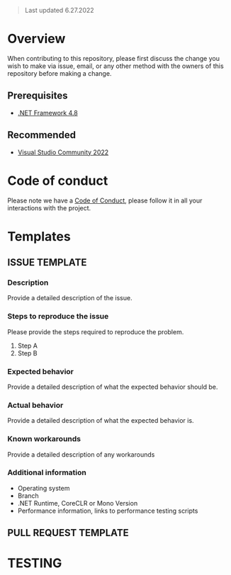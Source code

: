 > Last updated 6.27.2022

# Overview
When contributing to this repository, please first discuss the change you wish to make via issue, email, or any other method with the owners of this repository before making a change.

## Prerequisites
* [.NET Framework 4.8](https://dotnet.microsoft.com/download/dotnet-framework)

## Recommended
* [Visual Studio Community 2022](https://visualstudio.microsoft.com/vs/)

# Code of conduct
Please note we have a [Code of Conduct](code-of-conduct.md), please follow it in all your interactions with the project.

# Templates

## ISSUE TEMPLATE

### Description
Provide a detailed description of the issue.

### Steps to reproduce the issue
Please provide the steps required to reproduce the problem.
1. Step A
2. Step B

### Expected behavior
Provide a detailed description of what the expected behavior should be.

### Actual behavior
Provide a detailed description of what the expected behavior is.

### Known workarounds
Provide a detailed description of any workarounds

### Additional information
* Operating system
* Branch
* .NET Runtime, CoreCLR or Mono Version
* Performance information, links to performance testing scripts

## PULL REQUEST TEMPLATE

# TESTING

<!-- 220418.113901 -->